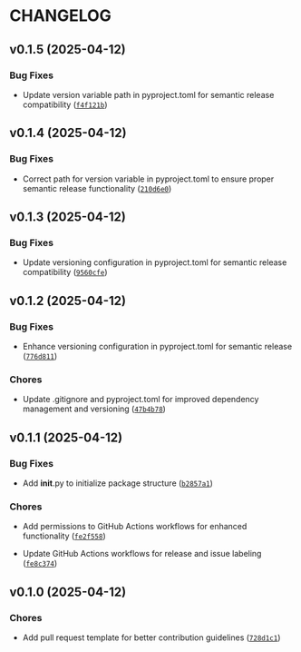 # CHANGELOG


## v0.1.5 (2025-04-12)

### Bug Fixes

- Update version variable path in pyproject.toml for semantic release compatibility
  ([`f4f121b`](https://github.com/hamzakabbaj/opensource-best-practice/commit/f4f121be7f4d61af116b9f1d0b8ad6c2af7204f6))


## v0.1.4 (2025-04-12)

### Bug Fixes

- Correct path for version variable in pyproject.toml to ensure proper semantic release
  functionality
  ([`210d6e0`](https://github.com/hamzakabbaj/opensource-best-practice/commit/210d6e084928aaddb41e73a2c64e35d1b5b18811))


## v0.1.3 (2025-04-12)

### Bug Fixes

- Update versioning configuration in pyproject.toml for semantic release compatibility
  ([`9560cfe`](https://github.com/hamzakabbaj/opensource-best-practice/commit/9560cfe9c1baba7b5a985655d37cc37fceb861c3))


## v0.1.2 (2025-04-12)

### Bug Fixes

- Enhance versioning configuration in pyproject.toml for semantic release
  ([`776d811`](https://github.com/hamzakabbaj/opensource-best-practice/commit/776d811e8104f351d4535e839399aeaf9104b7d3))

### Chores

- Update .gitignore and pyproject.toml for improved dependency management and versioning
  ([`47b4b78`](https://github.com/hamzakabbaj/opensource-best-practice/commit/47b4b78d076cdaef557cdb1c76487eeb76555bdb))


## v0.1.1 (2025-04-12)

### Bug Fixes

- Add __init__.py to initialize package structure
  ([`b2857a1`](https://github.com/hamzakabbaj/opensource-best-practice/commit/b2857a1c5e9acacb2b16198abb977161cf47376e))

### Chores

- Add permissions to GitHub Actions workflows for enhanced functionality
  ([`fe2f558`](https://github.com/hamzakabbaj/opensource-best-practice/commit/fe2f558d6f6cca110923968ec08d757a23b5c19d))

- Update GitHub Actions workflows for release and issue labeling
  ([`fe8c374`](https://github.com/hamzakabbaj/opensource-best-practice/commit/fe8c3745d26d42482aa63a984eb2577e34e42a69))


## v0.1.0 (2025-04-12)

### Chores

- Add pull request template for better contribution guidelines
  ([`728d1c1`](https://github.com/hamzakabbaj/opensource-best-practice/commit/728d1c1295614018820c9fa54d0d4106d1d6767d))
